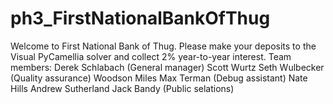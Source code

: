# ph3_FirstNationalBankOfThug
Welcome to First National Bank of Thug. Please make your deposits to the Visual PyCamellia solver and collect 2% year-to-year interest.
Team members:
Derek Schlabach (General manager)
Scott Wurtz
Seth Wulbecker (Quality assurance)
Woodson Miles
Max Terman (Debug assistant)
Nate Hills
Andrew Sutherland
Jack Bandy (Public selations)
